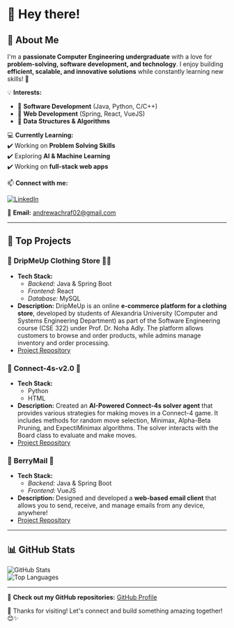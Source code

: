 # **👋 Hey there!**  

## **📢 About Me**  
I'm a **passionate Computer Engineering undergraduate** with a love for **problem-solving, software development, and technology**. I enjoy building **efficient, scalable, and innovative solutions** while constantly learning new skills! 🚀  

💡 **Interests:**  
- 🔹 **Software Development** (Java, Python, C/C++)  
- 🔹 **Web Development** (Spring, React, VueJS)  
- 🔹 **Data Structures & Algorithms**  

💻 **Currently Learning:**  
✔️ Working on **Problem Solving Skills**  
✔️ Exploring **AI & Machine Learning**  
✔️ Working on **full-stack web apps**  


📫 **Connect with me:**  

[![LinkedIn](https://img.shields.io/badge/LinkedIn-%230077B5.svg?&style=for-the-badge&logo=linkedin&logoColor=white)](https://www.linkedin.com/in/andrewachraf02/)  

📧 **Email:** andrewachraf02@gmail.com

---

## **🚀 Top Projects**  

### 📌 **DripMeUp Clothing Store** 👕🛒
- **Tech Stack:**
  - *Backend:* Java & Spring Boot
  - *Frontend:* React
  - *Database:* MySQL
- **Description:** DripMeUp is an online **e-commerce platform for a clothing store**, developed by students of Alexandria University (Computer and Systems Engineering Department) as part of the Software Engineering course (CSE 322) under Prof. Dr. Noha Adly. The platform allows customers to browse and order products, while admins manage inventory and order processing.
- [Project Repository](https://github.com/MohamedAbdo37/DripMeUp)

### 📌 **Connect-4s-v2.0** 🤖  
- **Tech Stack:**
  - Python 
  - HTML
- **Description:** Created an **AI-Powered Connect-4s solver agent** that provides various strategies for making moves in a Connect-4 game. It includes methods for random move selection, Minimax, Alpha-Beta Pruning, and ExpectiMinimax algorithms. The solver interacts with the Board class to evaluate and make moves.
- [Project Repository](https://github.com/Armaritto/Connect-4s-v2.0)

### 📌 **BerryMail** 📩  
- **Tech Stack:**
  - *Backend:* Java & Spring Boot
  - *Frontend:* VueJS
- **Description:** Designed and developed a **web-based email client** that allows you to send, receive, and manage emails from any device, anywhere!
- [Project Repository](https://github.com/AndrewAchraf/BerryMail)

---

## **📊 GitHub Stats**  
![GitHub Stats](https://github-readme-stats.vercel.app/api?username=AndrewAchraf&show_icons=true&theme=radical)  
![Top Languages](https://github-readme-stats.vercel.app/api/top-langs/?username=AndrewAchraf&layout=compact&theme=radical)  

---

🔗 **Check out my GitHub repositories:** [GitHub Profile](https://github.com/AndrewAchraf)  

🚀 Thanks for visiting! Let's connect and build something amazing together! 😊✨  
